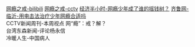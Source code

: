 [网瘾之戒-bilibili](https://www.bilibili.com/video/av1822394?from=search&seid=7236361694980893586)
[网瘾之戒-cctv](http://tv.cntv.cn/video/C10435/5300e9841e654ed85d4c4887d0220369)
[经济半小时-网瘾少年成了谁的摇钱树？](https://www.bilibili.com/video/av3388917?from=search&seid=11971725102466798350)
[齐鲁网-临沂-用电击法治疗少年网瘾合适吗](https://www.bilibili.com/video/av23789217)
<br/>CCTV新闻周刊-本周视点 网“瘾”：戒？解？
<br/>台湾东森新闻-评论杨永信
<br/>冷暖人生-中国病人